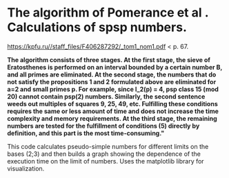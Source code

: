 # The algorithm of Pomerance et al . Calculations of spsp numbers.
https://kpfu.ru//staff_files/F406287292/_tom1_nom1.pdf  &lt; p. 67.

**The algorithm consists of three stages. 
At the first stage, the sieve of Eratosthenes is performed on an interval bounded by a certain number B, and all primes are eliminated.
At the second stage, the numbers that do not satisfy the propositions 1 and 2 formulated above are eliminated for a=2 and small primes p. For example, since l_2(p) = 4, psp class 15 (mod 20) cannot contain psp(2) numbers. Similarly, the second sentence weeds out multiples of squares 9, 25, 49, etc. Fulfilling these conditions requires the same or less amount of time and does not increase the time complexity and memory requirements.
At the third stage, the remaining numbers are tested for the fulfillment of conditions (5) directly by definition, and this part is the most time-consuming."**

This code calculates pseudo-simple numbers for different limits on the bases (2;3) and then builds a graph showing the dependence of the execution time on the limit of numbers. 
Uses the matplotlib library for visualization.

